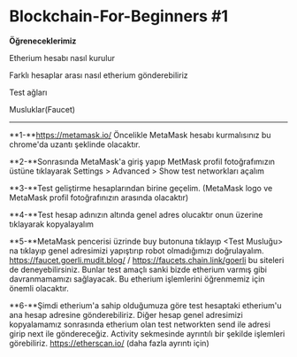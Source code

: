 # Blockchain-For-Beginners #1

**Öğreneceklerimiz**

Etherium hesabı nasıl kurulur

Farklı hesaplar arası nasıl etherium gönderebiliriz

Test ağları

Musluklar(Faucet)

----------------------------------------------------------------------

**1-**https://metamask.io/ Öncelikle MetaMask hesabı kurmalısınız bu chrome'da uzantı şeklinde olacaktır.

**2-**Sonrasında MetaMask'a giriş yapıp MetMask profil fotoğrafımızın üstüne tıklayarak Settings > Advanced > Show test networkları açalım

**3-**Test geliştirme hesaplarından birine geçelim. (MetaMask logo ve MetaMask profil fotoğrafınızın arasında olacaktır)

**4-**Test hesap adınızın altında genel adres olucaktır onun üzerine tıklayarak kopyalayalım

**5-**MetaMask pencerisi üzrinde buy butonuna tıklayıp <Test Musluğu> na tıklayıp genel adresimizi yapıştırıp robot olmadığımızı doğrulayalım.
https://faucet.goerli.mudit.blog/ / https://faucets.chain.link/goerli bu siteleri de deneyebilirsiniz. Bunlar test amaçlı sanki bizde etherium varmış gibi davranmamamızı sağlayacak. Bu etherium işlemlerini öğrenmemiz için önemli olacaktır.

**6-**Şimdi etherium'a sahip olduğumuza göre test hesaptaki etherium'u ana hesap adresine gönderebiliriz. Diğer hesap genel adresimizi kopyalamamız sonrasında etherium olan test networkten send ile adresi girip next ile göndereceğiz.
Activity sekmesinde ayrıntılı bir şekilde işlemleri görebiliriz.
https://etherscan.io/ (daha fazla ayrıntı için)
